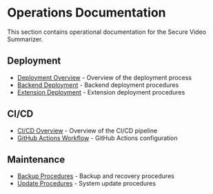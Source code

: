 # Operations Documentation

This section contains operational documentation for the Secure Video Summarizer.

## Deployment

- [Deployment Overview](deployment/overview.md) - Overview of the deployment process
- [Backend Deployment](deployment/backend.md) - Backend deployment procedures
- [Extension Deployment](deployment/extension.md) - Extension deployment procedures

## CI/CD

- [CI/CD Overview](ci_cd/overview.md) - Overview of the CI/CD pipeline
- [GitHub Actions Workflow](ci_cd/github_actions_workflow.md) - GitHub Actions configuration

## Maintenance

- [Backup Procedures](maintenance/backup.md) - Backup and recovery procedures
- [Update Procedures](maintenance/updates.md) - System update procedures
